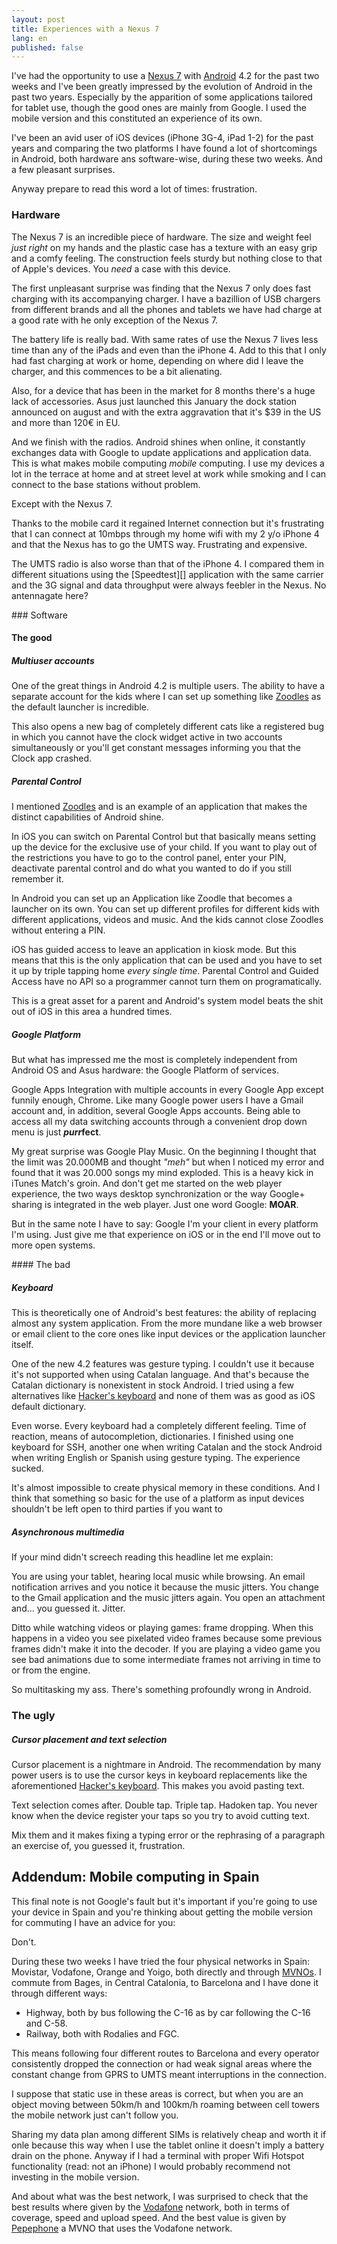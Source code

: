 ```yaml
---
layout: post
title: Experiences with a Nexus 7
lang: en
published: false
---
```


I've had the opportunity to use a [Nexus 7][] with [Android][] 4.2 for the past two weeks and I've been greatly impressed by the evolution of Android in the past two years. Especially by the apparition of some applications tailored for tablet use, though the good ones are mainly from Google. I used the mobile version and this constituted an experience of its own.

I've been an avid user of iOS devices (iPhone 3G-4, iPad 1-2) for the past years and comparing the two platforms I have found a lot of shortcomings in Android, both hardware ans software-wise, during these two weeks. And a few pleasant surprises.

Anyway prepare to read this word a lot of times: frustration.

### Hardware

The Nexus 7 is an incredible piece of hardware. The size and weight feel *just right* on my hands and the plastic case has a texture with an easy grip and a comfy feeling. The construction feels sturdy but nothing close to that of Apple's devices. You *need* a case with this device.

The first unpleasant surprise was finding that the Nexus 7 only does fast charging with its accompanying charger. I have a bazillion of USB chargers from different brands and all the phones and tablets we have had charge at a good rate with he only exception of the Nexus 7.

The battery life is really bad. With same rates of use the Nexus 7 lives less time than any of the iPads and even than the iPhone 4. Add to this that I only had fast charging at work or home, depending on where did I leave the charger, and this commences to be a bit alienating.

Also, for a device that has been in the market for 8 months there's a huge lack of accessories. Asus just launched this January the dock station announced on august and with the extra aggravation that it's $39 in the US and more than 120€ in EU.

And we finish with the radios. Android shines when online, it constantly exchanges data with Google to update applications and application data. This is what makes mobile computing *mobile* computing. I use my devices a lot in the terrace at home and at street level at work while smoking and I can connect to the base stations without problem.

Except with the Nexus 7.

Thanks to the mobile card it regained Internet connection but it's frustrating that I can connect at 10mbps through my home wifi with my 2 y/o iPhone 4 and that the Nexus has to go the UMTS way. Frustrating and expensive.

The UMTS radio is also worse than that of the iPhone 4. I compared them in different situations using the [Speedtest][] application with the same carrier and the 3G signal and data throughput were always feebler in the Nexus. No antennagate here?

### Software

#### The good

##### Multiuser accounts

One of the great things in Android 4.2 is multiple users. The ability to have a separate account for the kids where I can set up something like [Zoodles][] as the default launcher is incredible.

This also opens a new bag of completely different cats like a registered bug in which you cannot have the clock widget active in two accounts simultaneously or you'll get constant messages informing you that the Clock app crashed.

##### Parental Control

I mentioned [Zoodles][] and is an example of an application that makes the distinct capabilities of Android shine.

[Zoodles]: http://zoodles.com/

In iOS you can switch on Parental Control but that basically means setting up the device for the exclusive use of your child. If you want to play out of the restrictions you have to go to the control panel, enter your PIN, deactivate parental control and do what you wanted to do if you still remember it.

In Android you can set up an Application like Zoodle that becomes a launcher on its own. You can set up different profiles for different kids with different applications, videos and music. And the kids cannot close Zoodles without entering a PIN.

iOS has guided access to leave an application in kiosk mode. But this means that this is the only application that can be used and you have to set it up by triple tapping home *every single time*. Parental Control and Guided Access have no API so a programmer cannot turn them on programatically.

This is a great asset for a parent and Android's system model beats the shit out of iOS in this area a hundred times.

##### Google Platform

But what has impressed me the most is completely independent from Android OS and Asus hardware: the Google Platform of services.

Google Apps Integration with multiple accounts in every Google App except funnily enough, Chrome. Like many Google power users I have a Gmail account and, in addition, several Google Apps accounts. Being able to access all my data switching accounts through a convenient drop down menu is just __*purr*fect__.

My great surprise was Google Play Music. On the beginning I thought that the limit was 20.000MB and thought *"meh"* but when I noticed my error and found that it was 20.000 songs my mind exploded. This is a heavy kick in iTunes Match's groin. And don't get me started on the web player experience, the two ways desktop synchronization or the way Google+ sharing is integrated in the web player. Just one word Google: **MOAR**.

But in the same note I have to say: Google I'm your client in every platform I'm using. Just give me that experience on iOS or in the end I'll move out to more open systems.

#### The bad

##### Keyboard

This is theoretically one of Android's best features: the ability of replacing almost any system application. From the more mundane like a web browser or email client to the core ones like input devices or the application launcher itself.

One of the new 4.2 features was gesture typing. I couldn't use it because it's not supported when using Catalan language. And that's because the Catalan dictionary is nonexistent in stock Android. I tried using a few alternatives like [Hacker's keyboard][] and none of them was as good as iOS default dictionary.

Even worse. Every keyboard had a completely different feeling. Time of reaction, means of autocompletion, dictionaries. I finished using one keyboard for SSH, another one when writing Catalan and the stock Android when writing English or Spanish using gesture typing. The experience sucked.

It's almost impossible to create physical memory in these conditions. And I think that something so basic for the use of a platform as input devices shouldn't be left open to third parties if you want to 

##### Asynchronous multimedia

If your mind didn't screech reading this headline let me explain:

You are using your tablet, hearing local music while browsing. An email notification arrives and you notice it because the music jitters. You change to the Gmail application and the music jitters again. You open an attachment and... you guessed it. Jitter.

Ditto while watching videos or playing games: frame dropping. When this happens in a video you see pixelated video frames because some previous frames didn't make it into the decoder. If you are playing a video game you see bad animations due to some intermediate frames not arriving in time to or from the engine.

So multitasking my ass. There's something profoundly wrong in Android.

### The ugly

##### Cursor placement and text selection

Cursor placement is a nightmare in Android. The recommendation by many power users is to use the cursor keys in keyboard replacements like the aforementioned [Hacker's keyboard][]. This makes you avoid pasting text.

Text selection comes after. Double tap. Triple tap. Hadoken tap. You never know when the device register your taps so you try to avoid cutting text.

Mix them and it makes fixing a typing error or the rephrasing of a paragraph an exercise of, you guessed it, frustration.

## Addendum: Mobile computing in Spain

This final note is not Google's fault but it's important if you're going to use your device in Spain and you're thinking about getting the mobile version for commuting I have an advice for you:

Don't.

During these two weeks I have tried the four physical networks in Spain: Movistar, Vodafone, Orange and Yoigo, both directly and through [MVNOs]. I commute from Bages, in Central Catalonia, to Barcelona and I have done it through different ways:

* Highway, both by bus following the C-16 as by car following the C-16 and C-58.
* Railway, both with Rodalies and FGC.

This means following four different routes to Barcelona and every operator consistently dropped the connection or had weak signal areas where the constant change from GPRS to UMTS meant interruptions in the connection.

I suppose that static use in these areas is correct, but when you are an object moving between 50km/h and 100km/h roaming between cell towers the mobile network just can't follow you.

Sharing my data plan among different SIMs is relatively cheap and worth it if onle because this way when I use the tablet online it doesn't imply a battery drain on the phone. Anyway if I had a terminal with proper Wifi Hotspot functionality (read: not an iPhone) I would probably recommend not investing in the mobile version.

And about what was the best network, I was surprised to check that the best results where given by the [Vodafone][] network, both in terms of coverage, speed and upload speed. And the best value is given by [Pepephone][] a MVNO that uses the Vodafone network.

[Nexus 7]: http://en.wikipedia.org/wiki/Nexus_7
[Android]: http://en.wikipedia.org/wiki/Android_(operating_system)
[MVNOs]: http://en.wikipedia.org/wiki/Mobile_virtual_network_operator "Mobile virtual network operator"

[Pepephone]: http://www.pepephone.es/
[Vodafone]: http://www.vodafone.es/
[Hacker's keyboard]: http://url